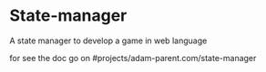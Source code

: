 # State-manager
A state manager to develop a game in web language

for see the doc go on #projects/adam-parent.com/state-manager
